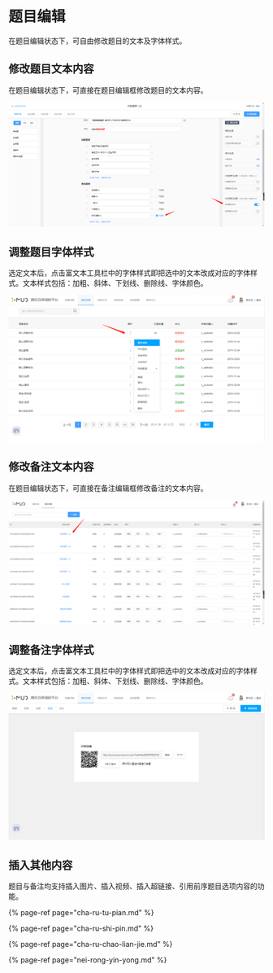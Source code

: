 # 题目编辑

在题目编辑状态下，可自由修改题目的文本及字体样式。

## 修改题目文本内容

在题目编辑状态下，可直接在题目编辑框修改题目的文本内容。

![&#x4FEE;&#x6539;&#x9898;&#x76EE;&#x5185;&#x5BB9;](../../.gitbook/assets/image%20%28324%29.png)

## 调整题目字体样式

选定文本后，点击富文本工具栏中的字体样式即把选中的文本改成对应的字体样式。文本样式包括：加粗、斜体、下划线、删除线、字体颜色。

![&#x8C03;&#x6574;&#x5B57;&#x4F53;&#x6837;&#x5F0F;](../../.gitbook/assets/image%20%28168%29.png)

## 修改备注文本内容

在题目编辑状态下，可直接在备注编辑框修改备注的文本内容。

![&#x4FEE;&#x6539;&#x5907;&#x6CE8;&#x5185;&#x5BB9;](../../.gitbook/assets/image%20%28190%29.png)

## 调整备注字体样式

选定文本后，点击富文本工具栏中的字体样式即把选中的文本改成对应的字体样式。文本样式包括：加粗、斜体、下划线、删除线、字体颜色。

![&#x8C03;&#x6574;&#x5B57;&#x4F53;&#x6837;&#x5F0F;](../../.gitbook/assets/image%20%28160%29.png)

## 插入其他内容

题目与备注均支持插入图片、插入视频、插入超链接、引用前序题目选项内容的功能。

{% page-ref page="cha-ru-tu-pian.md" %}

{% page-ref page="cha-ru-shi-pin.md" %}

{% page-ref page="cha-ru-chao-lian-jie.md" %}

{% page-ref page="nei-rong-yin-yong.md" %}

